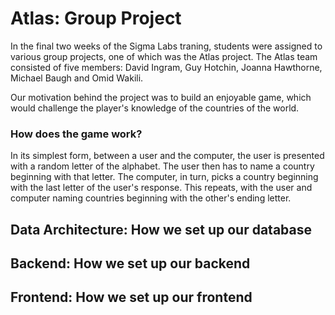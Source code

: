 # Atlas: Group Project

In the final two weeks of the Sigma Labs traning, students were assigned to various group projects, one of which was the Atlas project. The Atlas team consisted of five members: David Ingram, Guy Hotchin, Joanna Hawthorne, Michael Baugh and Omid Wakili. 

Our motivation behind the project was to build an enjoyable game, which would challenge the player's knowledge of the countries of the world.

### How does the game work?

In its simplest form, between a user and the computer, the user is presented with a random letter of the alphabet. The user then has to name a country beginning with that letter. The computer, in turn, picks a country beginning with the last letter of the user's response. This repeats, with the user and computer naming countries beginning with the other's ending letter.

## Data Architecture: How we set up our database

## Backend: How we set up our backend

## Frontend: How we set up our frontend

